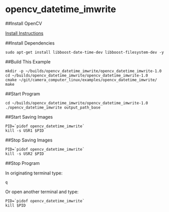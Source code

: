 opencv_datetime_imwrite
=======================

##Install OpenCV

[Install Instructions](../../INSTALL_XUBUNTU.md)

##Install Dependencies

```shell
sudo apt-get install libboost-date-time-dev libboost-filesystem-dev -y
```

##Build This Example

```shell
mkdir -p ~/builds/opencv_datetime_imwrite/opencv_datetime_imwrite-1.0
cd ~/builds/opencv_datetime_imwrite/opencv_datetime_imwrite-1.0
cmake ~/git/camera_computer_linux/examples/opencv_datetime_imwrite/
make
```

##Start Program

```shell
cd ~/builds/opencv_datetime_imwrite/opencv_datetime_imwrite-1.0
./opencv_datetime_imwrite output_path_base
```

##Start Saving Images

```shell
PID=`pidof opencv_datetime_imwrite`
kill -s USR1 $PID
```

##Stop Saving Images

```shell
PID=`pidof opencv_datetime_imwrite`
kill -s USR2 $PID
```

##Stop Program

In originating terminal type:

```shell
q
```

Or open another terminal and type:

```shell
PID=`pidof opencv_datetime_imwrite`
kill $PID
```
